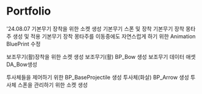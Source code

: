 # Portfolio

'24.08.07
기본무기 장착을 위한 소켓 생성
기본무기 스폰 및 장착
기본무기 장착 몽타주 생성 및 적용
기본무기 장착 몽타주를 이동중에도 자연스럽게 하기 위한 Animation BluePrint 수정
 
보조무기(활)장착을 위한 소켓 생성
보조무기(활) BP_Bow 생성
보조무기 데이터 애셋 DA_Bow생성

투사체들을 제어하기 위한 BP_BaseProjectile 생성
투사체(화살) BP_Arrow 생성
투사체 스폰을 관리하기 위한 소켓 생성